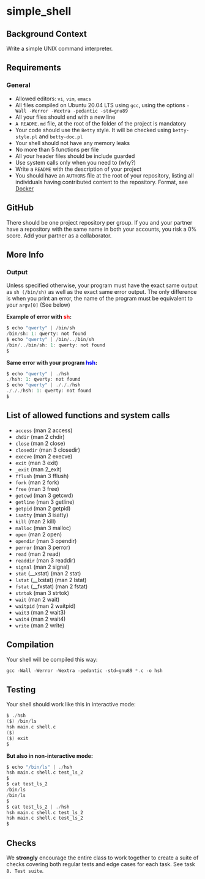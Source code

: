 # simple_shell

## Background Context

Write a simple UNIX command interpreter.

## Requirements

### General

* Allowed editors: `vi`, `vim`, `emacs`
* All files compiled on Ubuntu 20.04 LTS using `gcc`, using the options `-Wall -Werror -Wextra -pedantic -std=gnu89`
* All your files should end with a new line
* `A README.md` file, at the root of the folder of the project is mandatory
* Your code should use the `Betty` style. It will be checked using `betty-style.pl` and `betty-doc.pl`
* Your shell should not have any memory leaks
* No more than 5 functions per file
* All your header files should be include guarded
* Use system calls only when you need to (why?)
* Write a `README` with the description of your project
* You should have an `AUTHORS` file at the root of your repository, listing all individuals having contributed content to the repository. Format, see [Docker](https://intranet.alxswe.com/rltoken/UL8J3kgl7HBK_Z9iBL3JFg)

## GitHub

There should be one project repository per group. If you and your partner have a repository with the same name in both your accounts, you risk a 0% score. Add your partner as a collaborator.

## More Info

### Output

Unless specified otherwise, your program must have the exact same output as `sh (/bin/sh)` as well as the exact same error output.
The only difference is when you print an error, the name of the program must be equivalent to your `argv[0]` (See below)

**Example of error with <span style="color:red">sh</span>:**

```c
$ echo "qwerty" | /bin/sh
/bin/sh: 1: qwerty: not found
$ echo "qwerty" | /bin/../bin/sh
/bin/../bin/sh: 1: qwerty: not found
$
```

**Same error with your program <span style="color:blue">hsh</span>:**

```c
$ echo "qwerty" | ./hsh
./hsh: 1: qwerty: not found
$ echo "qwerty" | ./././hsh
./././hsh: 1: qwerty: not found
$
```

## List of allowed functions and system calls

* `access` (man 2 access)
* `chdir` (man 2 chdir)
* `close` (man 2 close)
* `closedir` (man 3 closedir)
* `execve` (man 2 execve)
* `exit` (man 3 exit)
* `_exit` (man 2_exit)
* `fflush` (man 3 fflush)
* `fork` (man 2 fork)
* `free` (man 3 free)
* `getcwd` (man 3 getcwd)
* `getline` (man 3 getline)
* `getpid` (man 2 getpid)
* `isatty` (man 3 isatty)
* `kill` (man 2 kill)
* `malloc` (man 3 malloc)
* `open` (man 2 open)
* `opendir` (man 3 opendir)
* `perror` (man 3 perror)
* `read` (man 2 read)
* `readdir` (man 3 readdir)
* `signal` (man 2 signal)
* `stat` (__xstat) (man 2 stat)
* `lstat` (__lxstat) (man 2 lstat)
* `fstat` (__fxstat) (man 2 fstat)
* `strtok` (man 3 strtok)
* `wait` (man 2 wait)
* `waitpid` (man 2 waitpid)
* `wait3` (man 2 wait3)
* `wait4` (man 2 wait4)
* `write` (man 2 write)

## Compilation

Your shell will be compiled this way:

```c
gcc -Wall -Werror -Wextra -pedantic -std=gnu89 *.c -o hsh
```

## Testing

Your shell should work like this in interactive mode:

``` C
$ ./hsh
($) /bin/ls
hsh main.c shell.c
($)
($) exit
$
```

**But also in non-interactive mode:**

```c
$ echo "/bin/ls" | ./hsh
hsh main.c shell.c test_ls_2
$
$ cat test_ls_2
/bin/ls
/bin/ls
$
$ cat test_ls_2 | ./hsh
hsh main.c shell.c test_ls_2
hsh main.c shell.c test_ls_2
$
```

## Checks

We **strongly** encourage the entire class to work together to create a suite of checks covering both regular tests and edge cases for each task. See task `8. Test suite`.
